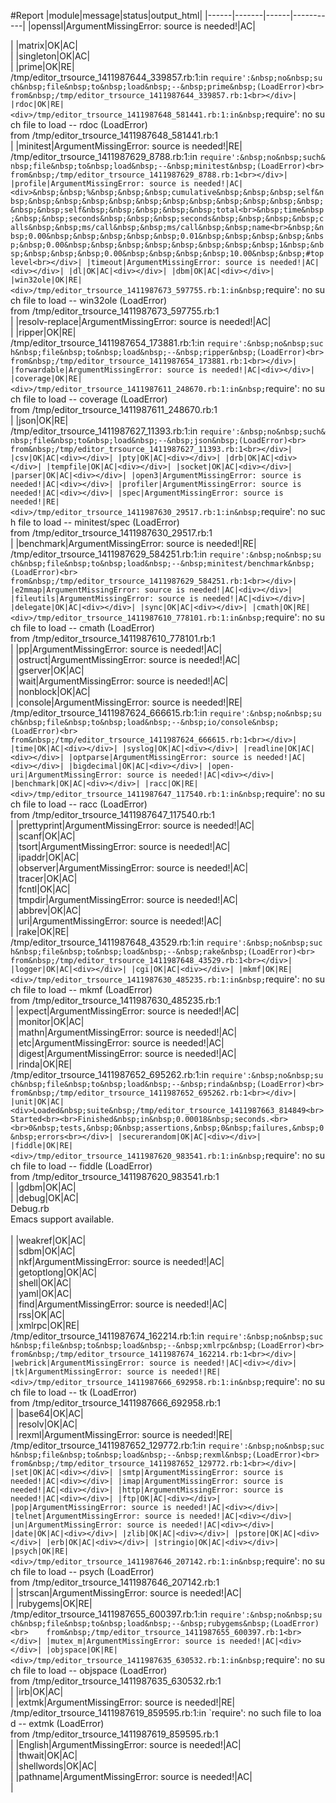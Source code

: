 #Report
|module|message|status|output_html|
|------|-------|------|-----------|
|openssl|ArgumentMissingError: source is needed!|AC|<div></div>|
|matrix|OK|AC|<div></div>|
|singleton|OK|AC|<div></div>|
|prime|OK|RE|<div>/tmp/editor_trsource_1411987644_339857.rb:1:in&nbsp;`require':&nbsp;no&nbsp;such&nbsp;file&nbsp;to&nbsp;load&nbsp;--&nbsp;prime&nbsp;(LoadError)<br>	from&nbsp;/tmp/editor_trsource_1411987644_339857.rb:1<br></div>|
|rdoc|OK|RE|<div>/tmp/editor_trsource_1411987648_581441.rb:1:in&nbsp;`require':&nbsp;no&nbsp;such&nbsp;file&nbsp;to&nbsp;load&nbsp;--&nbsp;rdoc&nbsp;(LoadError)<br>	from&nbsp;/tmp/editor_trsource_1411987648_581441.rb:1<br></div>|
|minitest|ArgumentMissingError: source is needed!|RE|<div>/tmp/editor_trsource_1411987629_8788.rb:1:in&nbsp;`require':&nbsp;no&nbsp;such&nbsp;file&nbsp;to&nbsp;load&nbsp;--&nbsp;minitest&nbsp;(LoadError)<br>	from&nbsp;/tmp/editor_trsource_1411987629_8788.rb:1<br></div>|
|profile|ArgumentMissingError: source is needed!|AC|<div>&nbsp;&nbsp;%&nbsp;&nbsp;&nbsp;cumulative&nbsp;&nbsp;&nbsp;self&nbsp;&nbsp;&nbsp;&nbsp;&nbsp;&nbsp;&nbsp;&nbsp;&nbsp;&nbsp;&nbsp;&nbsp;&nbsp;&nbsp;self&nbsp;&nbsp;&nbsp;&nbsp;&nbsp;total<br>&nbsp;time&nbsp;&nbsp;&nbsp;seconds&nbsp;&nbsp;&nbsp;seconds&nbsp;&nbsp;&nbsp;&nbsp;calls&nbsp;&nbsp;ms/call&nbsp;&nbsp;ms/call&nbsp;&nbsp;name<br>&nbsp;&nbsp;0.00&nbsp;&nbsp;&nbsp;&nbsp;&nbsp;0.01&nbsp;&nbsp;&nbsp;&nbsp;&nbsp;&nbsp;0.00&nbsp;&nbsp;&nbsp;&nbsp;&nbsp;&nbsp;&nbsp;&nbsp;1&nbsp;&nbsp;&nbsp;&nbsp;&nbsp;0.00&nbsp;&nbsp;&nbsp;&nbsp;10.00&nbsp;&nbsp;#toplevel<br></div>|
|timeout|ArgumentMissingError: source is needed!|AC|<div></div>|
|dl|OK|AC|<div></div>|
|dbm|OK|AC|<div></div>|
|win32ole|OK|RE|<div>/tmp/editor_trsource_1411987673_597755.rb:1:in&nbsp;`require':&nbsp;no&nbsp;such&nbsp;file&nbsp;to&nbsp;load&nbsp;--&nbsp;win32ole&nbsp;(LoadError)<br>	from&nbsp;/tmp/editor_trsource_1411987673_597755.rb:1<br></div>|
|resolv-replace|ArgumentMissingError: source is needed!|AC|<div></div>|
|ripper|OK|RE|<div>/tmp/editor_trsource_1411987654_173881.rb:1:in&nbsp;`require':&nbsp;no&nbsp;such&nbsp;file&nbsp;to&nbsp;load&nbsp;--&nbsp;ripper&nbsp;(LoadError)<br>	from&nbsp;/tmp/editor_trsource_1411987654_173881.rb:1<br></div>|
|forwardable|ArgumentMissingError: source is needed!|AC|<div></div>|
|coverage|OK|RE|<div>/tmp/editor_trsource_1411987611_248670.rb:1:in&nbsp;`require':&nbsp;no&nbsp;such&nbsp;file&nbsp;to&nbsp;load&nbsp;--&nbsp;coverage&nbsp;(LoadError)<br>	from&nbsp;/tmp/editor_trsource_1411987611_248670.rb:1<br></div>|
|json|OK|RE|<div>/tmp/editor_trsource_1411987627_11393.rb:1:in&nbsp;`require':&nbsp;no&nbsp;such&nbsp;file&nbsp;to&nbsp;load&nbsp;--&nbsp;json&nbsp;(LoadError)<br>	from&nbsp;/tmp/editor_trsource_1411987627_11393.rb:1<br></div>|
|csv|OK|AC|<div></div>|
|pty|OK|AC|<div></div>|
|drb|OK|AC|<div></div>|
|tempfile|OK|AC|<div></div>|
|socket|OK|AC|<div></div>|
|parser|OK|AC|<div></div>|
|open3|ArgumentMissingError: source is needed!|AC|<div></div>|
|profiler|ArgumentMissingError: source is needed!|AC|<div></div>|
|spec|ArgumentMissingError: source is needed!|RE|<div>/tmp/editor_trsource_1411987630_29517.rb:1:in&nbsp;`require':&nbsp;no&nbsp;such&nbsp;file&nbsp;to&nbsp;load&nbsp;--&nbsp;minitest/spec&nbsp;(LoadError)<br>	from&nbsp;/tmp/editor_trsource_1411987630_29517.rb:1<br></div>|
|benchmark|ArgumentMissingError: source is needed!|RE|<div>/tmp/editor_trsource_1411987629_584251.rb:1:in&nbsp;`require':&nbsp;no&nbsp;such&nbsp;file&nbsp;to&nbsp;load&nbsp;--&nbsp;minitest/benchmark&nbsp;(LoadError)<br>	from&nbsp;/tmp/editor_trsource_1411987629_584251.rb:1<br></div>|
|e2mmap|ArgumentMissingError: source is needed!|AC|<div></div>|
|fileutils|ArgumentMissingError: source is needed!|AC|<div></div>|
|delegate|OK|AC|<div></div>|
|sync|OK|AC|<div></div>|
|cmath|OK|RE|<div>/tmp/editor_trsource_1411987610_778101.rb:1:in&nbsp;`require':&nbsp;no&nbsp;such&nbsp;file&nbsp;to&nbsp;load&nbsp;--&nbsp;cmath&nbsp;(LoadError)<br>	from&nbsp;/tmp/editor_trsource_1411987610_778101.rb:1<br></div>|
|pp|ArgumentMissingError: source is needed!|AC|<div></div>|
|ostruct|ArgumentMissingError: source is needed!|AC|<div></div>|
|gserver|OK|AC|<div></div>|
|wait|ArgumentMissingError: source is needed!|AC|<div></div>|
|nonblock|OK|AC|<div></div>|
|console|ArgumentMissingError: source is needed!|RE|<div>/tmp/editor_trsource_1411987624_666615.rb:1:in&nbsp;`require':&nbsp;no&nbsp;such&nbsp;file&nbsp;to&nbsp;load&nbsp;--&nbsp;io/console&nbsp;(LoadError)<br>	from&nbsp;/tmp/editor_trsource_1411987624_666615.rb:1<br></div>|
|time|OK|AC|<div></div>|
|syslog|OK|AC|<div></div>|
|readline|OK|AC|<div></div>|
|optparse|ArgumentMissingError: source is needed!|AC|<div></div>|
|bigdecimal|OK|AC|<div></div>|
|open-uri|ArgumentMissingError: source is needed!|AC|<div></div>|
|benchmark|OK|AC|<div></div>|
|racc|OK|RE|<div>/tmp/editor_trsource_1411987647_117540.rb:1:in&nbsp;`require':&nbsp;no&nbsp;such&nbsp;file&nbsp;to&nbsp;load&nbsp;--&nbsp;racc&nbsp;(LoadError)<br>	from&nbsp;/tmp/editor_trsource_1411987647_117540.rb:1<br></div>|
|prettyprint|ArgumentMissingError: source is needed!|AC|<div></div>|
|scanf|OK|AC|<div></div>|
|tsort|ArgumentMissingError: source is needed!|AC|<div></div>|
|ipaddr|OK|AC|<div></div>|
|observer|ArgumentMissingError: source is needed!|AC|<div></div>|
|tracer|OK|AC|<div></div>|
|fcntl|OK|AC|<div></div>|
|tmpdir|ArgumentMissingError: source is needed!|AC|<div></div>|
|abbrev|OK|AC|<div></div>|
|uri|ArgumentMissingError: source is needed!|AC|<div></div>|
|rake|OK|RE|<div>/tmp/editor_trsource_1411987648_43529.rb:1:in&nbsp;`require':&nbsp;no&nbsp;such&nbsp;file&nbsp;to&nbsp;load&nbsp;--&nbsp;rake&nbsp;(LoadError)<br>	from&nbsp;/tmp/editor_trsource_1411987648_43529.rb:1<br></div>|
|logger|OK|AC|<div></div>|
|cgi|OK|AC|<div></div>|
|mkmf|OK|RE|<div>/tmp/editor_trsource_1411987630_485235.rb:1:in&nbsp;`require':&nbsp;no&nbsp;such&nbsp;file&nbsp;to&nbsp;load&nbsp;--&nbsp;mkmf&nbsp;(LoadError)<br>	from&nbsp;/tmp/editor_trsource_1411987630_485235.rb:1<br></div>|
|expect|ArgumentMissingError: source is needed!|AC|<div></div>|
|monitor|OK|AC|<div></div>|
|mathn|ArgumentMissingError: source is needed!|AC|<div></div>|
|etc|ArgumentMissingError: source is needed!|AC|<div></div>|
|digest|ArgumentMissingError: source is needed!|AC|<div></div>|
|rinda|OK|RE|<div>/tmp/editor_trsource_1411987652_695262.rb:1:in&nbsp;`require':&nbsp;no&nbsp;such&nbsp;file&nbsp;to&nbsp;load&nbsp;--&nbsp;rinda&nbsp;(LoadError)<br>	from&nbsp;/tmp/editor_trsource_1411987652_695262.rb:1<br></div>|
|unit|OK|AC|<div>Loaded&nbsp;suite&nbsp;/tmp/editor_trsource_1411987663_814849<br>Started<br><br>Finished&nbsp;in&nbsp;0.00018&nbsp;seconds.<br><br>0&nbsp;tests,&nbsp;0&nbsp;assertions,&nbsp;0&nbsp;failures,&nbsp;0&nbsp;errors<br></div>|
|securerandom|OK|AC|<div></div>|
|fiddle|OK|RE|<div>/tmp/editor_trsource_1411987620_983541.rb:1:in&nbsp;`require':&nbsp;no&nbsp;such&nbsp;file&nbsp;to&nbsp;load&nbsp;--&nbsp;fiddle&nbsp;(LoadError)<br>	from&nbsp;/tmp/editor_trsource_1411987620_983541.rb:1<br></div>|
|gdbm|OK|AC|<div></div>|
|debug|OK|AC|<div>Debug.rb<br>Emacs&nbsp;support&nbsp;available.<br><br></div>|
|weakref|OK|AC|<div></div>|
|sdbm|OK|AC|<div></div>|
|nkf|ArgumentMissingError: source is needed!|AC|<div></div>|
|getoptlong|OK|AC|<div></div>|
|shell|OK|AC|<div></div>|
|yaml|OK|AC|<div></div>|
|find|ArgumentMissingError: source is needed!|AC|<div></div>|
|rss|OK|AC|<div></div>|
|xmlrpc|OK|RE|<div>/tmp/editor_trsource_1411987674_162214.rb:1:in&nbsp;`require':&nbsp;no&nbsp;such&nbsp;file&nbsp;to&nbsp;load&nbsp;--&nbsp;xmlrpc&nbsp;(LoadError)<br>	from&nbsp;/tmp/editor_trsource_1411987674_162214.rb:1<br></div>|
|webrick|ArgumentMissingError: source is needed!|AC|<div></div>|
|tk|ArgumentMissingError: source is needed!|RE|<div>/tmp/editor_trsource_1411987666_692958.rb:1:in&nbsp;`require':&nbsp;no&nbsp;such&nbsp;file&nbsp;to&nbsp;load&nbsp;--&nbsp;tk&nbsp;(LoadError)<br>	from&nbsp;/tmp/editor_trsource_1411987666_692958.rb:1<br></div>|
|base64|OK|AC|<div></div>|
|resolv|OK|AC|<div></div>|
|rexml|ArgumentMissingError: source is needed!|RE|<div>/tmp/editor_trsource_1411987652_129772.rb:1:in&nbsp;`require':&nbsp;no&nbsp;such&nbsp;file&nbsp;to&nbsp;load&nbsp;--&nbsp;rexml&nbsp;(LoadError)<br>	from&nbsp;/tmp/editor_trsource_1411987652_129772.rb:1<br></div>|
|set|OK|AC|<div></div>|
|smtp|ArgumentMissingError: source is needed!|AC|<div></div>|
|imap|ArgumentMissingError: source is needed!|AC|<div></div>|
|http|ArgumentMissingError: source is needed!|AC|<div></div>|
|ftp|OK|AC|<div></div>|
|pop|ArgumentMissingError: source is needed!|AC|<div></div>|
|telnet|ArgumentMissingError: source is needed!|AC|<div></div>|
|un|ArgumentMissingError: source is needed!|AC|<div></div>|
|date|OK|AC|<div></div>|
|zlib|OK|AC|<div></div>|
|pstore|OK|AC|<div></div>|
|erb|OK|AC|<div></div>|
|stringio|OK|AC|<div></div>|
|psych|OK|RE|<div>/tmp/editor_trsource_1411987646_207142.rb:1:in&nbsp;`require':&nbsp;no&nbsp;such&nbsp;file&nbsp;to&nbsp;load&nbsp;--&nbsp;psych&nbsp;(LoadError)<br>	from&nbsp;/tmp/editor_trsource_1411987646_207142.rb:1<br></div>|
|strscan|ArgumentMissingError: source is needed!|AC|<div></div>|
|rubygems|OK|RE|<div>/tmp/editor_trsource_1411987655_600397.rb:1:in&nbsp;`require':&nbsp;no&nbsp;such&nbsp;file&nbsp;to&nbsp;load&nbsp;--&nbsp;rubygems&nbsp;(LoadError)<br>	from&nbsp;/tmp/editor_trsource_1411987655_600397.rb:1<br></div>|
|mutex_m|ArgumentMissingError: source is needed!|AC|<div></div>|
|objspace|OK|RE|<div>/tmp/editor_trsource_1411987635_630532.rb:1:in&nbsp;`require':&nbsp;no&nbsp;such&nbsp;file&nbsp;to&nbsp;load&nbsp;--&nbsp;objspace&nbsp;(LoadError)<br>	from&nbsp;/tmp/editor_trsource_1411987635_630532.rb:1<br></div>|
|irb|OK|AC|<div></div>|
|extmk|ArgumentMissingError: source is needed!|RE|<div>/tmp/editor_trsource_1411987619_859595.rb:1:in&nbsp;`require':&nbsp;no&nbsp;such&nbsp;file&nbsp;to&nbsp;load&nbsp;--&nbsp;extmk&nbsp;(LoadError)<br>	from&nbsp;/tmp/editor_trsource_1411987619_859595.rb:1<br></div>|
|English|ArgumentMissingError: source is needed!|AC|<div></div>|
|thwait|OK|AC|<div></div>|
|shellwords|OK|AC|<div></div>|
|pathname|ArgumentMissingError: source is needed!|AC|<div></div>|
